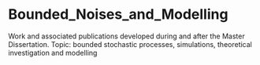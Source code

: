 # Bounded_Noises_and_Modelling
Work and associated publications developed during and after the Master Dissertation. Topic: bounded stochastic processes, simulations, theoretical investigation and modelling
